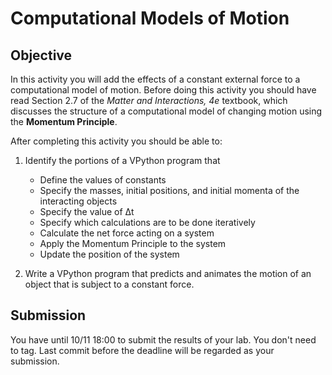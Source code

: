 # Computational Models of Motion

## Objective

 In this activity you will add the effects of a constant external force to a computational model of motion. Before doing this activity you should have read Section 2.7 of the *Matter and Interactions, 4e* textbook, which discusses the structure of a computational model of changing motion using the **Momentum Principle**.

After completing this activity you should be able to:

1. Identify the portions of a VPython program that 
    * Define the values of constants
    * Specify the masses, initial positions, and initial momenta of the interacting objects
    * Specify the value of Δt
    * Specify which calculations are to be done iteratively
    * Calculate the net force acting on a system
    * Apply the Momentum Principle to the system
    * Update the position of the system

2. Write a VPython program that predicts and animates the motion of an object that is subject to a constant force.

## Submission
You have until 10/11 18:00 to submit the results of your lab. You don't need to tag. Last commit before the deadline will be regarded as your submission. 
